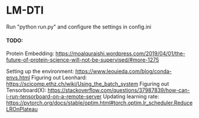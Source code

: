 # LM-DTI

Run "python run.py" and configure the settings in config.ini


#### TODO:

Protein Embedding: https://moalquraishi.wordpress.com/2019/04/01/the-future-of-protein-science-will-not-be-supervised/#more-1275

Setting up the environment: https://www.leouieda.com/blog/conda-envs.html
Figuring out Leonhard: https://scicomp.ethz.ch/wiki/Using_the_batch_system
Figuring out Tensorboard(X): https://stackoverflow.com/questions/37987839/how-can-i-run-tensorboard-on-a-remote-server
Updating learning rate: https://pytorch.org/docs/stable/optim.html#torch.optim.lr_scheduler.ReduceLROnPlateau